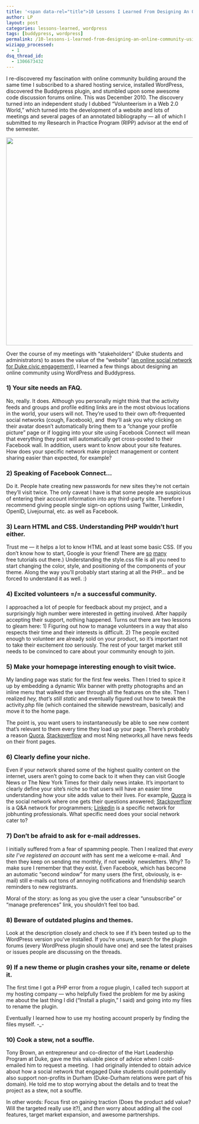 ```yaml
---
title: '<span data-rel="title">10 Lessons I Learned From Designing An Online Community Using WordPress and Buddypress</span>'
author: LP
layout: post
categories: lessons-learned, wordpress
tags: [buddypress, wordpress]
permalink: /10-lessons-i-learned-from-designing-an-online-community-using-wordpress-and-buddypress/
wiziapp_processed:
  - 1
dsq_thread_id:
  - 1306673432
---
```

<span data-rel="content">

<p>
  I re-discovered my fascination with online community building around the same time I subscribed to a shared hosting service, installed WordPress, discovered the Buddypress plugin, and stumbled upon some awesome code discussion forums online. This was December 2010. The discovery turned into an independent study I dubbed &#8220;Volunteerism in a Web 2.0 World,&#8221; which turned into the development of a website and lots of meetings and several pages of an annotated bibliography &#8212; all of which I submitted to my Research in Practice Program (RIPP) advisor at the end of the semester.
</p>

<p>
  <center>
    <img src="http://farm7.staticflickr.com/6033/6345644811_a30ed70b2d.jpg" width="560" />
  </center>
</p>

<p>
  Over the course of my meetings with &#8220;stakeholders&#8221; (Duke students and administrators) to asses the value of the &#8220;website&#8221; (<a href="http://dukeimpact.org" target="_blank">an online social network for Duke civic engagement</a>), I learned a few things about designing an online community using WordPress and Buddypress.
</p>

<h3>
  1) Your site needs an FAQ.
</h3>

<p>
  No, really. It does. Although you personally might think that the activity feeds and groups and profile editing links are in the most obvious locations in the world, your users will not. They&#8217;re used to their own oft-frequented social networks (cough, Facebook), and  they&#8217;ll ask you why clicking on their avatar doesn&#8217;t automatically bring them to a &#8220;change your profile picture&#8221; page or if logging into your site using Facebook Connect will mean that everything they post will automatically get cross-posted to their Facebook wall. In addition, users want to know about your site features. How does your specific network make project management or content sharing easier than expected, for example?
</p>

<h3>
  2) Speaking of Facebook Connect&#8230;
</h3>

<p>
  Do it. People hate creating new passwords for new sites they&#8217;re not certain they&#8217;ll visit twice. The only caveat I have is that some people are suspicious of entering their account information into any third-party site. Therefore I recommend giving people single sign-on options using Twitter, Linkedin, OpenID, Livejournal, etc. as well as Facebook.
</p>

<h3>
  3) Learn HTML and CSS. Understanding PHP wouldn&#8217;t hurt either.
</h3>

<p>
  Trust me &#8212; it helps a lot to know HTML and at least some basic CSS. (If you don&#8217;t know how to start, Google is your friend! There are <a href="http://www.htmldog.com/guides/cssbeginner/" target="_blank">so</a> <a href="http://www.w3schools.com/html/default.asp" target="_blank">many</a> free tutorials out there.) Understanding the style.css file is all you need to start changing the color, style, and positioning of the components of your theme. Along the way you&#8217;ll probably start staring at all the PHP… and be forced to understand it as well. :)
</p>

<h3>
  4) Excited volunteers =/= a successful community.
</h3>

<p>
  I approached a lot of people for feedback about my project, and a surprisingly high number were interested in getting involved. After happily accepting their support, nothing happened. Turns out there are two lessons to gleam here: 1) Figuring out how to manage volunteers in a way that also respects their time and their interests is difficult. 2) The people excited enough to volunteer are already sold on your product, so it&#8217;s important not to take their excitement <em>too </em> seriously. The rest of your target market still needs to be convinced to care about your community enough to join.
</p>

<h3>
  5) Make your homepage interesting enough to visit twice.
</h3>

<p>
  My landing page was static for the first few weeks. Then I tried to spice it up by embedding a dynamic Wix banner with pretty photographs and an inline menu that walked the user through all the features on the site. Then I realized <em>hey, that&#8217;s still static</em> and eventually figured out how to tweak the activity.php file (which contained the sitewide newstream, basically) and move it to the home page.
</p>

<p>
  The point is, you want users to instantaneously be able to see new content that&#8217;s relevant to them every time they load up your page. There&#8217;s probably a reason <a href="http://quora.com" target="_blank">Quora</a>, <a href="http://stackoverflow.com" target="_blank">Stackoverflow</a> and most Ning networks<a href="http://thehpalliance.org/" target="_blank"> </a>all have news feeds on their front pages.
</p>

<h3>
  6) Clearly define your niche<strong>. </strong>
</h3>

<p>
  Even if your network shared some of the highest quality content on the internet, users aren&#8217;t going to come back to it when they can visit Google News or The New York Times for their daily news intake. It&#8217;s important to clearly define your site&#8217;s niche so that users will have an easier time understanding how your site adds value to their lives. For example, <a href="http://quora.com" target="_blank">Quora</a> is the social network where one gets their questions answered; <a href="http://stackoverflow.com" target="_blank">Stackoverflow</a> is a Q&A network for programmers; <a href="http://linkedin.com" target="_blank">Linkedin</a> is a specific network for jobhunting professionals. What specific need does your social network cater to?
</p>

<h3>
  7) Don&#8217;t be afraid to ask for e-mail addresses.
</h3>

<p>
  I initially suffered from a fear of spamming people. Then I realized that <em>every site I&#8217;ve registered an account with</em> has sent me a welcome e-mail. And then they keep on sending me monthly, if not weekly  newsletters. Why? To make sure I remember that they exist. Even Facebook, which has become an automatic &#8220;second window&#8221; for many users (the first, obviously, is e-mail) still e-mails out tons of annoying notifications and friendship search reminders to new registrants.
</p>

<p>
  Moral of the story: as long as you give the user a clear &#8220;unsubscribe&#8221; or &#8220;manage preferences&#8221; link, you shouldn&#8217;t feel too bad.
</p>

<h3>
  8) Beware of outdated plugins and themes.
</h3>

<p>
  Look at the description closely and check to see if it&#8217;s been tested up to the WordPress version you&#8217;ve installed. If you&#8217;re unsure, search for the plugin forums (every WordPress plugin should have one) and see the latest praises or issues people are discussing on the threads.
</p>

<h3>
  9) If a new theme or plugin crashes your site, rename or delete it.
</h3>

<p>
  The first time I got a PHP error from a rogue plugin, I called tech support at my hosting company &#8212; who helpfully fixed the problem for me by asking me about the last thing I did (&#8220;Install a plugin,&#8221; I said) and going into my files to rename the plugin.
</p>

<p>
  Eventually I learned how to use my hosting account properly by finding the files myself. -_-
</p>

<h3>
  10) Cook a stew, not a souffle.
</h3>

<p>
  Tony Brown, an entrepreneur and co-director of the Hart Leadership Program at Duke, gave me this valuable piece of advice when I cold-emailed him to request a meeting.  I had originally intended to obtain advice about how a social network that engaged Duke students could potentially also support non-profits in Durham (Duke-Durham relations were part of his domain). He told me to stop worrying about the details and to treat the project as a stew, not a souffle.
</p>

<p>
  In other words: Focus first on gaining traction (Does the product add value? Will the targeted really use it?), and <em>then</em> worry about adding all the cool features, target market expansion, and awesome partnerships.
</p></span>